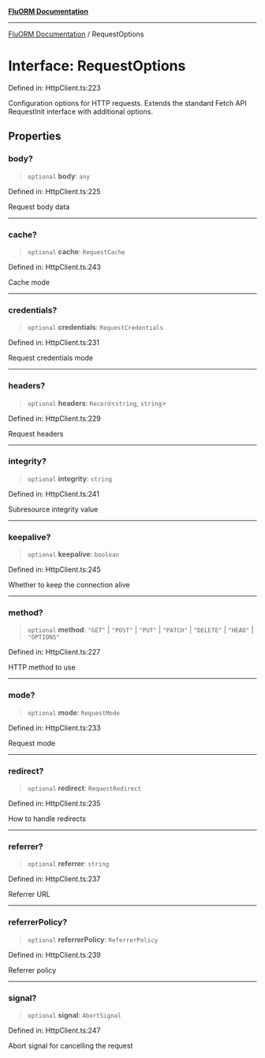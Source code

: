 [**FluORM Documentation**](../README.md)

***

[FluORM Documentation](../globals.md) / RequestOptions

# Interface: RequestOptions

Defined in: HttpClient.ts:223

Configuration options for HTTP requests.
Extends the standard Fetch API RequestInit interface with additional options.

## Properties

### body?

> `optional` **body**: `any`

Defined in: HttpClient.ts:225

Request body data

***

### cache?

> `optional` **cache**: `RequestCache`

Defined in: HttpClient.ts:243

Cache mode

***

### credentials?

> `optional` **credentials**: `RequestCredentials`

Defined in: HttpClient.ts:231

Request credentials mode

***

### headers?

> `optional` **headers**: `Record`\<`string`, `string`\>

Defined in: HttpClient.ts:229

Request headers

***

### integrity?

> `optional` **integrity**: `string`

Defined in: HttpClient.ts:241

Subresource integrity value

***

### keepalive?

> `optional` **keepalive**: `boolean`

Defined in: HttpClient.ts:245

Whether to keep the connection alive

***

### method?

> `optional` **method**: `"GET"` \| `"POST"` \| `"PUT"` \| `"PATCH"` \| `"DELETE"` \| `"HEAD"` \| `"OPTIONS"`

Defined in: HttpClient.ts:227

HTTP method to use

***

### mode?

> `optional` **mode**: `RequestMode`

Defined in: HttpClient.ts:233

Request mode

***

### redirect?

> `optional` **redirect**: `RequestRedirect`

Defined in: HttpClient.ts:235

How to handle redirects

***

### referrer?

> `optional` **referrer**: `string`

Defined in: HttpClient.ts:237

Referrer URL

***

### referrerPolicy?

> `optional` **referrerPolicy**: `ReferrerPolicy`

Defined in: HttpClient.ts:239

Referrer policy

***

### signal?

> `optional` **signal**: `AbortSignal`

Defined in: HttpClient.ts:247

Abort signal for cancelling the request
